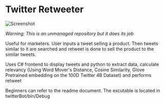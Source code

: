 # Twitter Retweeter

![Screenshot](https://i.imgur.com/3pKIZmA.png)

*Warning: This is an unmanaged repository but it does its job*

Useful for marketers. User inputs a tweet selling a product. Then tweets similar to it are searched and retweet is done to sell the product to the similar tweets.

Uses C# frontend to display tweets and python to extract data, calculate relevancy (Using Word Mover's Distance, Cosine Similarity, Glove Pretrained embedding on the 100D Twitter 4B Dataset) and performs retweet

Beginners can refer to the readme document. The excutable is located in twitterBot/bin/Debug
